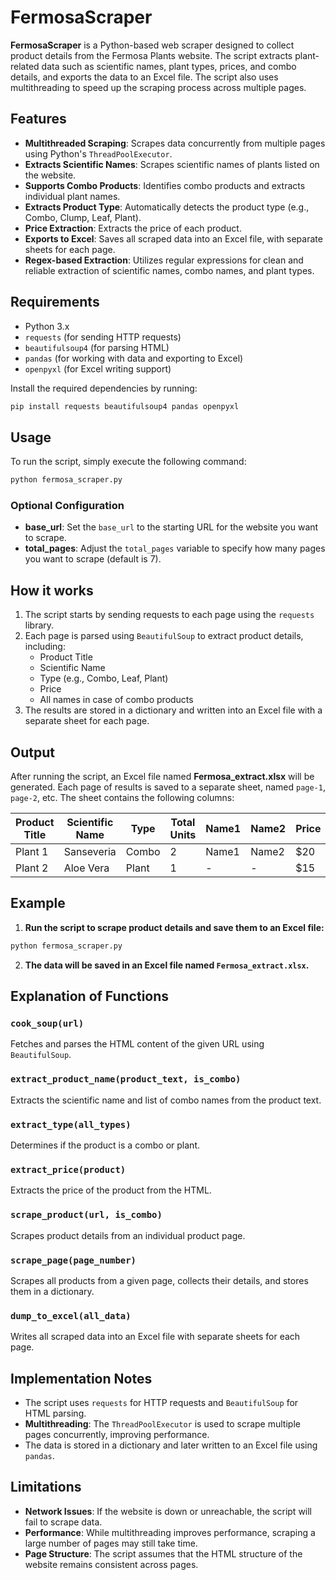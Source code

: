 

# FermosaScraper

**FermosaScraper** is a Python-based web scraper designed to collect product details from the Fermosa Plants website. The script extracts plant-related data such as scientific names, plant types, prices, and combo details, and exports the data to an Excel file. The script also uses multithreading to speed up the scraping process across multiple pages.

## Features

- **Multithreaded Scraping**: Scrapes data concurrently from multiple pages using Python's `ThreadPoolExecutor`.
- **Extracts Scientific Names**: Scrapes scientific names of plants listed on the website.
- **Supports Combo Products**: Identifies combo products and extracts individual plant names.
- **Extracts Product Type**: Automatically detects the product type (e.g., Combo, Clump, Leaf, Plant).
- **Price Extraction**: Extracts the price of each product.
- **Exports to Excel**: Saves all scraped data into an Excel file, with separate sheets for each page.
- **Regex-based Extraction**: Utilizes regular expressions for clean and reliable extraction of scientific names, combo names, and plant types.

## Requirements

- Python 3.x
- `requests` (for sending HTTP requests)
- `beautifulsoup4` (for parsing HTML)
- `pandas` (for working with data and exporting to Excel)
- `openpyxl` (for Excel writing support)

Install the required dependencies by running:

```bash
pip install requests beautifulsoup4 pandas openpyxl
```

## Usage

To run the script, simply execute the following command:

```bash
python fermosa_scraper.py
```

### Optional Configuration

- **base_url**: Set the `base_url` to the starting URL for the website you want to scrape.
- **total_pages**: Adjust the `total_pages` variable to specify how many pages you want to scrape (default is 7).

## How it works

1. The script starts by sending requests to each page using the `requests` library.
2. Each page is parsed using `BeautifulSoup` to extract product details, including:
   - Product Title
   - Scientific Name
   - Type (e.g., Combo, Leaf, Plant)
   - Price
   - All names in case of combo products
3. The results are stored in a dictionary and written into an Excel file with a separate sheet for each page.

## Output

After running the script, an Excel file named **Fermosa_extract.xlsx** will be generated. Each page of results is saved to a separate sheet, named `page-1`, `page-2`, etc. The sheet contains the following columns:

| Product Title | Scientific Name | Type | Total Units | Name1 | Name2 | Price | URL |
|---------------|-----------------|------|-------------|-------|-------|-------|-----|
| Plant 1       | Sanseveria       | Combo | 2           | Name1 | Name2 | $20   | link |
| Plant 2       | Aloe Vera        | Plant | 1           | -     | -     | $15   | link |

## Example

1. **Run the script to scrape product details and save them to an Excel file:**

```bash
python fermosa_scraper.py
```

2. **The data will be saved in an Excel file named `Fermosa_extract.xlsx`.**

## Explanation of Functions

### `cook_soup(url)`
Fetches and parses the HTML content of the given URL using `BeautifulSoup`.

### `extract_product_name(product_text, is_combo)`
Extracts the scientific name and list of combo names from the product text.

### `extract_type(all_types)`
Determines if the product is a combo or plant.

### `extract_price(product)`
Extracts the price of the product from the HTML.

### `scrape_product(url, is_combo)`
Scrapes product details from an individual product page.

### `scrape_page(page_number)`
Scrapes all products from a given page, collects their details, and stores them in a dictionary.

### `dump_to_excel(all_data)`
Writes all scraped data into an Excel file with separate sheets for each page.

## Implementation Notes

- The script uses `requests` for HTTP requests and `BeautifulSoup` for HTML parsing.
- **Multithreading**: The `ThreadPoolExecutor` is used to scrape multiple pages concurrently, improving performance.
- The data is stored in a dictionary and later written to an Excel file using `pandas`.

## Limitations

- **Network Issues**: If the website is down or unreachable, the script will fail to scrape data.
- **Performance**: While multithreading improves performance, scraping a large number of pages may still take time.
- **Page Structure**: The script assumes that the HTML structure of the website remains consistent across pages.
